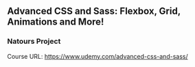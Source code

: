## Advanced CSS and Sass: Flexbox, Grid, Animations and More! 

### Natours Project

Course URL: https://www.udemy.com/advanced-css-and-sass/